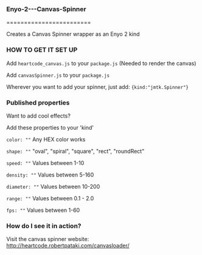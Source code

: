 ### Enyo-2---Canvas-Spinner
========================

Creates a Canvas Spinner wrapper as an Enyo 2 kind


### HOW TO GET IT SET UP ###
Add `heartcode_canvas.js` to your `package.js` (Needed to render the canvas)

Add `canvasSpinner.js` to your `package.js`


Wherever you want to add your spinner, just add:
`{kind:"jmtk.Spinner"}`


### Published properties ###
Want to add cool effects?

Add these properties to your 'kind'

`color: ""` Any HEX color works

`shape: ""` "oval", "spiral", "square", "rect", "roundRect"

`speed: ""` Values between 1-10

`density: ""` Values between 5-160

`diameter: ""` Values between 10-200

`range: ""` Values between 0.1 - 2.0

`fps: ""` Values between 1-60



### How do I see it in action? ###
Visit the canvas spinner website: http://heartcode.robertpataki.com/canvasloader/